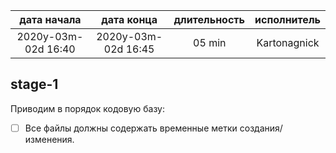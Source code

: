 
|     дата начала     |     дата конца      | длительность | исполнитель  |
|:-------------------:|:-------------------:|:------------:|:------------:|
| 2020y-03m-02d 16:40 | 2020y-03m-02d 16:45 | 05 min       | Kartonagnick |


stage-1
-----

Приводим в порядок кодовую базу:  
 - [ ] Все файлы должны содержать временные метки создания/изменения.  

